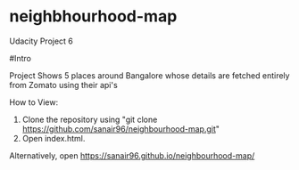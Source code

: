 # neighbhourhood-map
Udacity Project 6


#Intro

Project Shows 5 places around Bangalore whose details are fetched entirely from Zomato using their api's


How to View:

1. Clone the repository using "git clone https://github.com/sanair96/neighbourhood-map.git"
2. Open index.html.

Alternatively, open https://sanair96.github.io/neighbourhood-map/
